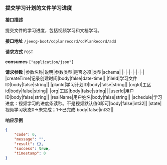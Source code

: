 
### 提交学习计划的文件学习进度

**接口描述** 

提交文件的学习进度，包括视频学习和文档学习。

**接口地址** `/jeecg-boot/cdplanrecord/cdPlanRecord/add`

**请求方式** `POST`

**consumes** `["application/json"]`

**请求参数**
|参数名称|说明|参数类型|是否必须|类型|schema|
|-|-|-|-|-|-|
|createTime|记录创建时间|body|false|date-time||
|fileId|学习文件ID|body|false|string||
|planId|学习计划ID|body|false|string||
|orgId|工区id|body|false|string||
|org|工区|body|false|string||
|userId|用户ID|body|false|string||
|realName|用户姓名|body|false|string||
|schedule|学习进度：视频学习的进度条读秒。不是视频默认值0即可|body|false|int32||
|state|视频学习状态0->未完成；1->已完成|body|false|int32||

**响应示例**
```json
{
    "code": 0,
    "message": "",
    "result": {},
    "success": true,
    "timestamp": 0
}
```
